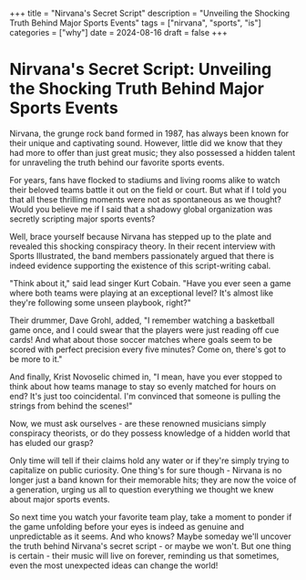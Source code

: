 +++
title = "Nirvana's Secret Script"
description = "Unveiling the Shocking Truth Behind Major Sports Events"
tags = ["nirvana", "sports", "is"]
categories = ["why"]
date = 2024-08-16
draft = false
+++

# Nirvana's Secret Script: Unveiling the Shocking Truth Behind Major Sports Events

Nirvana, the grunge rock band formed in 1987, has always been known for their unique and captivating sound. However, little did we know that they had more to offer than just great music; they also possessed a hidden talent for unraveling the truth behind our favorite sports events.

For years, fans have flocked to stadiums and living rooms alike to watch their beloved teams battle it out on the field or court. But what if I told you that all these thrilling moments were not as spontaneous as we thought? Would you believe me if I said that a shadowy global organization was secretly scripting major sports events?

Well, brace yourself because Nirvana has stepped up to the plate and revealed this shocking conspiracy theory. In their recent interview with Sports Illustrated, the band members passionately argued that there is indeed evidence supporting the existence of this script-writing cabal.

"Think about it," said lead singer Kurt Cobain. "Have you ever seen a game where both teams were playing at an exceptional level? It's almost like they're following some unseen playbook, right?"

Their drummer, Dave Grohl, added, "I remember watching a basketball game once, and I could swear that the players were just reading off cue cards! And what about those soccer matches where goals seem to be scored with perfect precision every five minutes? Come on, there's got to be more to it."

And finally, Krist Novoselic chimed in, "I mean, have you ever stopped to think about how teams manage to stay so evenly matched for hours on end? It's just too coincidental. I'm convinced that someone is pulling the strings from behind the scenes!"

Now, we must ask ourselves - are these renowned musicians simply conspiracy theorists, or do they possess knowledge of a hidden world that has eluded our grasp?

Only time will tell if their claims hold any water or if they're simply trying to capitalize on public curiosity. One thing's for sure though - Nirvana is no longer just a band known for their memorable hits; they are now the voice of a generation, urging us all to question everything we thought we knew about major sports events.

So next time you watch your favorite team play, take a moment to ponder if the game unfolding before your eyes is indeed as genuine and unpredictable as it seems. And who knows? Maybe someday we'll uncover the truth behind Nirvana's secret script - or maybe we won't. But one thing is certain - their music will live on forever, reminding us that sometimes, even the most unexpected ideas can change the world!